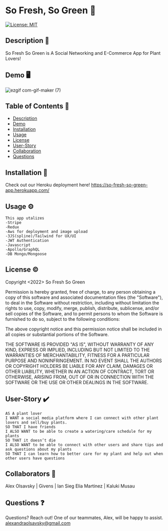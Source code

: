 # So Fresh, So Green :herb:
[![License: MIT](https://img.shields.io/badge/License-MIT-yellow.svg)](https://opensource.org/licenses/MIT)


## Description :pencil:
So Fresh So Green is A Social Networking and E-Commerce App for Plant Lovers!

## Demo :desktop_computer:
![ezgif com-gif-maker (7)](https://user-images.githubusercontent.com/101853344/190841375-bfbae8ef-d82b-4818-9e06-1d3b594d685b.gif)


## Table of Contents :open_book:
- [Description](#description-pencil)
- [Demo](#demo-desktop_computer)
- [Installation](#installation-electricplug)
- [Usage](#usage-gear)
- [License](#license-copyright)
- [User-Story](#User-Story-heavy_check_mark)
- [Collaboration](#collaboration-handshake)
- [Questions](#questions-question)

## Installation :electric_plug:
Check out our Heroku deployment here!
https://so-fresh-so-green-app.herokuapp.com/


## Usage :gear:
```
This app utalizes
-Stripe
-Redux
-Aws for deployment and image upload
-3JS(spline)/Tailwind for UX/UI
-JWT Authentication
-Javascript
-Apollo/GraphQL
-DB Mongo/Mongoose
```

## License :copyright:
Copyright <2022> So Fresh So Green

Permission is hereby granted, free of charge, to any person obtaining a copy of this software and associated documentation files (the "Software"), to deal in the Software without restriction, including without limitation the rights to use, copy, modify, merge, publish, distribute, sublicense, and/or sell copies of the Software, and to permit persons to whom the Software is furnished to do so, subject to the following conditions:

The above copyright notice and this permission notice shall be included in all copies or substantial portions of the Software.

THE SOFTWARE IS PROVIDED "AS IS", WITHOUT WARRANTY OF ANY KIND, EXPRESS OR IMPLIED, INCLUDING BUT NOT LIMITED TO THE WARRANTIES OF MERCHANTABILITY, FITNESS FOR A PARTICULAR PURPOSE AND NONINFRINGEMENT. IN NO EVENT SHALL THE AUTHORS OR COPYRIGHT HOLDERS BE LIABLE FOR ANY CLAIM, DAMAGES OR OTHER LIABILITY, WHETHER IN AN ACTION OF CONTRACT, TORT OR OTHERWISE, ARISING FROM, OUT OF OR IN CONNECTION WITH THE SOFTWARE OR THE USE OR OTHER DEALINGS IN THE SOFTWARE.

## User-Story :heavy_check_mark:
```
AS A plant lover
I WANT a social media platform where I can connect with other plant lovers and sell/buy plants.
SO THAT I have friends
I ALSO WANT to be able to create a watering/care schedule for my plants
SO THAT it doesn’t die
I ALSO WANT to be able to connect with other users and share tips and ask questions about my plants
SO THAT I can learn how to better care for my plant and help out when other users have questions
```
## Collaborators :handshake:
Alex Olsavsky | Givens | Ian Sieg 
Elia Martinez | Kaluki Musau

## Questions :question:
Questions? Reach out! One of our teammates, Alex, will be happy to assist. alexandraolsavsky@gmail.com
